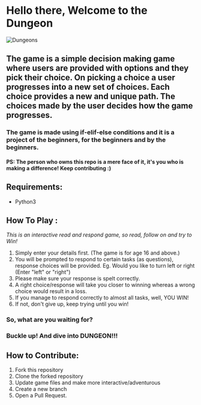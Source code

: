 # Hello there, Welcome to the Dungeon


![Dungeons](https://i.pinimg.com/originals/4f/21/b5/4f21b56db5008735dfe203660aa663b0.jpg)
## The game is a simple decision making game where users are provided with options and they pick their choice. On picking a choice a user progresses into a new set of choices. Each choice provides a new and unique path. The choices made by the user decides how the game progresses.

### The game is made using if-elif-else conditions and it is a project of the beginners, for the beginners and by the beginners.

#### PS: The person who owns this repo is a mere face of it, it's you who is making a difference! Keep contributing :)

## Requirements:
   - Python3

## How To Play :

_This is an interactive read and respond game, so read, follow on and try to Win!_ 

1. Simply enter your details first. (The game is for age 16 and above.)
2. You will be prompted to respond to certain tasks (as questions), response choices will be provided.
   Eg. Would you like to turn left or right (Enter "left" or "right")
3. Please make sure your response is spelt correctly.
4. A right choice/response will take you closer to winning whereas a wrong choice would result in a loss.
5. If you manage to respond correctly to almost all tasks, well, YOU WIN!
6. If not, don't give up, keep trying until you win!

### So, what are you waiting for?
### Buckle up! And dive into DUNGEON!!!

## How to Contribute:
1. Fork this repository
2. Clone the forked repository
3. Update game files and make more interactive/adventurous
4. Create a new branch
5. Open a Pull Request.